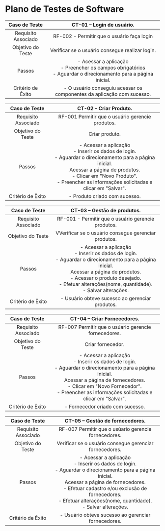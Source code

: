 # Plano de Testes de Software


| **Caso de Teste** 	| **CT-01 – Login de usuário.** 	|
|:---:	|:---:	|
|	Requisito Associado 	| RF-002 -  Permitir que o usuário faça login  |
| Objetivo do Teste 	| Verificar se o usuário consegue realizar login. |
| Passos 	| - Acessar a aplicação <br> - Preencher os campos obrigatórios <br> - Aguardar o direcionamento para a página inicial. 
|Critério de Êxito | - O usuário conseguiu acessar os componentes da aplicação com sucesso. |

| **Caso de Teste** 	| **CT-02 – Criar Produto.** 	|
|:---:	|:---:	|
|	Requisito Associado 	| RF-001	 Permitir que o usuário gerencie produtos. |
| Objetivo do Teste 	| Criar produto. |
| Passos 	| - Acessar a aplicação <br> - Inserir os dados de login. <br> - Aguardar o direcionamento para a página inicial. <br> Acessar a página de produtos. <br> - Clicar em "Novo Produto". <br> - Preencher as informações solicitadas e clicar em "Salvar". |
|Critério de Êxito | -  Produto criado com sucesso. |


| **Caso de Teste** 	| **CT-03 – Gestão de produtos.** 	|
|:---:	|:---:	|
|	Requisito Associado 	| RF-001	- Permitir que o usuário gerencie produtos. |
| Objetivo do Teste 	| VVerificar se o usuário consegue gerenciar produtos. |
| Passos 	| - Acessar a aplicação <br> - Inserir os dados de login. <br> - Aguardar o direcionamento para a página inicial. <br> Acessar a página de produtos. <br> - Acessar o produto desejado. <br> - Efetuar alterações(nome, quantidade). <br> - Salvar alterações.|
|Critério de Êxito | - Usuário obteve sucesso ao gerenciar produtos. |


| **Caso de Teste** 	| **CT-04 – Criar Fornecedores.** 	|
|:---:	|:---:	|
|	Requisito Associado 	| RF-007 Permitir que o usúario gerencie fornecedores. |
| Objetivo do Teste 	| Criar fornecedor. |
| Passos 	| - Acessar a aplicação <br> - Inserir os dados de login. <br> - Aguardar o direcionamento para a página inicial. <br> Acessar a página de fornecedores. <br> - Clicar em "Novo Fornecedor". <br> - Preencher as informações solicitadas e clicar em "Salvar". |
|Critério de Êxito | -  Fornecedor criado com sucesso. |


| **Caso de Teste** 	| **CT-05 – Gestão de fornecedores.** 	|
|:---:	|:---:	|
|	Requisito Associado 	| RF-007	Permitir que o usúario gerencie fornecedores. |
| Objetivo do Teste 	| Verificar se o usuário consegue gerenciar fornecedores. |
| Passos 	| - Acessar a aplicação <br> - Inserir os dados de login. <br> - Aguardar o direcionamento para a página inicial. <br> Acessar a página de fornecedores. <br> - Efetuar cadastro e/ou exclusão de fornecedores. <br> - Efetuar alterações(nome, quantidade). <br> - Salvar alterações.|
|Critério de Êxito | - Usuário obteve sucesso ao gerenciar fornecedores. |





